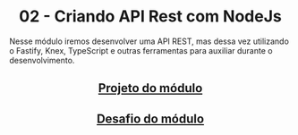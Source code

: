 <div align="center">

# 02 - Criando API Rest com NodeJs

<p align="left">Nesse módulo iremos desenvolver uma API REST, mas dessa vez utilizando o Fastify, Knex, TypeScript e outras ferramentas para auxiliar durante o desenvolvimento.</p>

## [Projeto do módulo](./criando-api-rest/)

## [Desafio do módulo](./desafio-daily-diet/)

</div>

